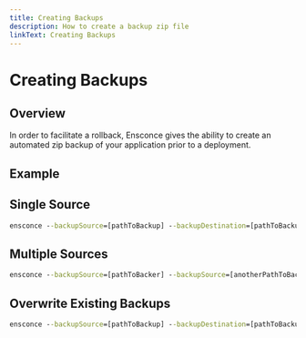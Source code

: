 ```yaml
---
title: Creating Backups
description: How to create a backup zip file
linkText: Creating Backups
---
```


# Creating Backups

## Overview

In order to facilitate a rollback, Ensconce gives the ability to create an automated zip backup of your application prior to a deployment.

## Example

## Single Source

```cmd
ensconce --backupSource=[pathToBackup] --backupDestination=[pathToBackupZipFile]
```

## Multiple Sources

```cmd
ensconce --backupSource=[pathToBacker] --backupSource=[anotherPathToBackup] --backupDestination=[pathToBackupZipFile]
```

## Overwrite Existing Backups

```cmd
ensconce --backupSource=[pathToBackup] --backupDestination=[pathToBackupZipFile] --backupOverwrite
```
